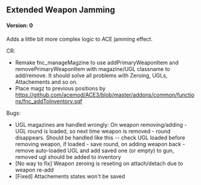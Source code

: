 ## Extended Weapon Jamming

#### Version: 0

Adds a little bit more complex logic to ACE jamming effect.

CR:
- Remake fnc_manageMagzine to use addPrimaryWeaponItem and removePrimaryWeaponItem with magazine/UGL classname to add/remove. It should solve all problems with Zeroing, UGLs, Attachements and so on.
- Place magz to previous positions by https://github.com/acemod/ACE3/blob/master/addons/common/functions/fnc_addToInventory.sqf

Bugs:
- UGL magazines are handled wrongly: On weapon removing/adding - UGL round is loaded, so next time weapon is removed - round disappears. Should be handled like this -- check UGL loaded before removing weapon, if loaded - save round, on adding weapon back - remove auto-loaded UGL and add saved one (or empty) to gun, removed ugl should be added to inventory
- [No way to fix] Weapon zeroing is reseting on attach/detach due to weapon re-add
- [Fixed] Attachements states won't be saved


